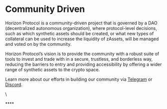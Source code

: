 # Community Driven

Horizon Protocol is a community-driven project that is governed by a DAO (decentralized autonomous organization), where protocol-level decisions, such as which synthetic assets should be created, or what new types of collateral can be used to increase the liquidity of zAssets, will be managed and voted on by the community.

Horizon Protocol’s vision is to provide the community with a robust suite of tools to invest and trade with in a secure, trustless, and borderless way, reducing the barriers to entry and providing accessibility by offering a wider range of synthetic assets to the crypto space.

Learn more about our efforts in building our community via [Telegram](https://t.me/HorizonProtocol) or [Discord](https://discord.gg/SaDKvkbQF2).

\


&#x20;****&#x20;
